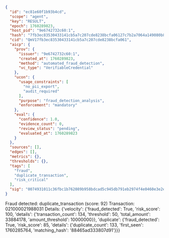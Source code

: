 ```json
{
  "id": "ec81e60f1b93b4cd",
  "scope": "agent",
  "key": "RESULT",
  "epoch": 1760289823,
  "host_pid": "9e6742732c60:1",
  "hash": "7fb3ec83530433141cb5a7c207cde8238bcfa06127c7b2a7064a149080b88875",
  "cid": "QmV17fb3ec83530433141cb5a7c207cde8238bcfa061",
  "aicp": {
    "prov": {
      "issuer": "9e6742732c60:1",
      "created_at": 1760289823,
      "method": "automated_fraud_detection",
      "vc_type": "VerifiableCredential"
    },
    "ucon": {
      "usage_constraints": [
        "no_pii_export",
        "audit_required"
      ],
      "purpose": "fraud_detection_analysis",
      "enforcement": "mandatory"
    },
    "eval": {
      "confidence": 1.0,
      "evidence_count": 0,
      "review_status": "pending",
      "evaluated_at": 1760289823
    }
  },
  "sources": [],
  "edges": [],
  "metrics": {},
  "thresholds": {},
  "tags": [
    "fraud",
    "duplicate_transaction",
    "risk_critical"
  ],
  "sig": "0074931011c36fbc1b762089b958bdcad5c945db791eb2974f4e0460e3e2ebb3"
}
```

Fraud detected: duplicate_transaction (score: 92)
Transaction: 021000021988031
Details: {'velocity': {'fraud_detected': True, 'risk_score': 100, 'details': {'transaction_count': 134, 'threshold': 50, 'total_amount': 33884178, 'amount_threshold': 10000000}}, 'duplicate': {'fraud_detected': True, 'risk_score': 85, 'details': {'duplicate_count': 133, 'first_seen': 1760285764, 'matching_hash': '88465ad333807d91'}}}